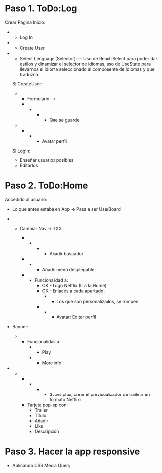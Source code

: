 # Paso 1. ToDo:Log

Crear Página Inicio:

- - Log In
- - Create User
- - Select Lenguage (Selector):
    -- Uso de React-Select para poder dar estilos y dinamizar el selector de idiomas, uso de UseState para llevarnos el idioma seleccionado al componente de Idiomas y que traduzca.

  Si CreateUser:

  - - Formulario -->
    * - - - Que se guarde
  - - - - Avatar perfil

  Si LogIn:

  - Enseñar usuarios posibles
  - Editarlos

# Paso 2. ToDo:Home

Accedido al usuario:

- Lo que antes estaba en App -> Pasa a ser UserBoard
- - Cambiar Nav -> XXX

    - - - - Añadir buscador
    - - - Añadir menú desplegable

    - - Funcionalidad a:
        - OK - Logo Netflix (Ir a la Home)
        - OK - Enlaces a cada apartado:
          - - Los que son personalizados, se rompen
        - - - Avatar: Editar perfil

- Banner:

  - - Funcionalidad a:
      - - Play
      - - More info

- - - - - - Super plus, crear el previsualizador de trailers en formato Netflix:
    * Tarjeta pop-up con:
      - Trailer
      - Título
      - Añadir
      - Like
      - Descripción

# Paso 3. Hacer la app responsive

- Aplicando CSS Media Query
